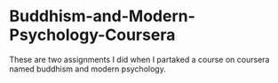 # Buddhism-and-Modern-Psychology-Coursera
These are two assignments I did when I partaked a course on coursera named buddhism and modern psychology.
